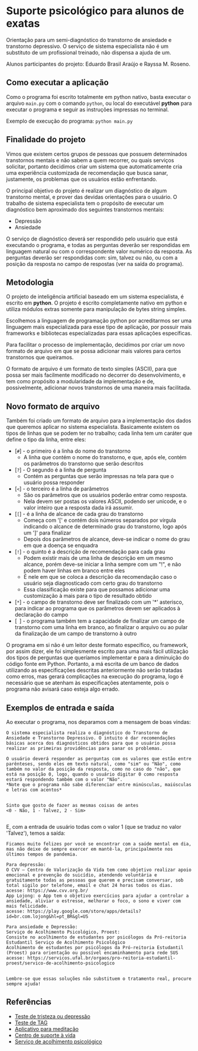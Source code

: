 # Suporte psicológico para alunos de exatas
 
Orientação para um semi-diagnóstico do transtorno de ansiedade e transtorno depressivo. O serviço de sistema especialista não é um substituto de um profissional treinado, não dispensa a ajuda de um.
 
Alunos participantes do projeto: Eduardo Brasil Araújo e Rayssa M. Roseno.
 
## Como executar a aplicação
 
Como o programa foi escrito totalmente em python nativo, basta executar o arquivo `main.py` com o comando `python`, ou local do executável **python** para executar o programa e seguir as instruções impressas no terminal.
 
Exemplo de execução do programa:
`python main.py`
 
## Finalidade do projeto
 
Vimos que existem certos grupos de pessoas que possuem determinados transtornos mentais e não sabem a quem recorrer, ou quais serviços solicitar, portanto decidimos criar um sistema que automaticamente cria uma experiência customizada de recomendação que busca sanar, justamente, os problemas que os usuários estão enfrentando.
 
O principal objetivo do projeto é realizar um diagnóstico de algum transtorno mental, e prover das devidas orientações para o usuário. O trabalho de sistema especialista tem o propósito de executar um diagnóstico bem aproximado dos seguintes transtornos mentais:
* Depressão
* Ansiedade
 
O serviço de diagnóstico deverá ser respondido pelo usuário que está executando o programa, e todas as perguntas deverão ser respondidas em linguagem natural ou com o correspondente valor numérico da resposta. As perguntas deverão ser respondidas com: sim, talvez ou não, ou com a posição da resposta no campo de respostas (ver na saída do programa).
 
## Metodologia
 
O projeto de inteligência artificial baseado em um sistema especialista, é escrito em **python**. O projeto é escrito completamente nativo em python e utiliza módulos extras somente para manipulação de bytes string simples.
 
Escolhemos a linguagem de programação python por acreditarmos ser uma linguagem mais especializada para esse tipo de aplicação, por possuir mais frameworks e bibliotecas especializadas para essas aplicações específicas.
 
Para facilitar o processo de implementação, decidimos por criar um novo formato de arquivo em que se possa adicionar mais valores para certos transtornos que queiramos.
 
O formato de arquivo é um formato de texto simples (ASCII), para que possa ser mais facilmente modificado no decorrer do desenvolvimento, e tem como propósito a modularidade da implementação e de, possivelmente, adicionar novos transtornos de uma maneira mais facilitada.
 
## Novo formato de arquivo
 
Também foi criado um formato de arquivo para a implementação dos dados que queremos aplicar no sistema especialista. Basicamente existem os tipos de linhas que se podem ter no trabalho; cada linha tem um caráter que define o tipo da linha, entre eles:
* [`#`] - o primeiro é a linha do nome do transtorno
    * A linha que contém o nome do transtorno, e que, após ele, contém os parâmetros do transtorno que serão descritos
* [`?`] - O segundo é a linha de pergunta 
    * Contém as perguntas que serão impressas na tela para que o usuário possa responder
* [`<`] - o terceiro é a linha de parâmetros 
    * São os parâmetros que os usuários poderão entrar como resposta. 
    * Nela devem ser postas os valores ASCII, podendo ser unicode, e o valor inteiro que a resposta dada irá assumir.
* [`[`] - é a linha de alcance de cada grau do transtorno
    * Começa com '[' e contém dois números separados por vírgula indicando o alcance de determinado grau do transtorno, logo após um ']' para finalizar
    * Depois dos parâmetros de alcance, deve-se indicar o nome do grau em que a doença se enquadra
* [`!`] - o quinto é a descrição de recomendação para cada grau
    * Podem existir mais de uma linha de descrição em um mesmo alcance, porém deve-se iniciar a linha sempre com um "!", e não podem haver linhas em branco entre eles
    * É nele em que se coloca a descrição da recomendação caso o usuário seja diagnosticado com certo grau do transtorno
    * Essa classificação existe para que possamos adicionar uma customização à mais para o tipo de resultado obtido
* [`*`] - o campo de transtorno deve ser finalizado com um '*' asterisco, para indicar ao programa que os parâmetros devem ser aplicados à declaração do campo
* [` `] - o programa também tem a capacidade de finalizar um campo de transtorno com uma linha em branco, ao finalizar o arquivo ou ao pular da finalização de um campo de transtorno à outro
 
O programa em si não é um leitor deste formato específico, ou framework, por assim dizer, ele foi simplesmente escrito para uma mais fácil utilização dos tipos de perguntas que queríamos implementar e para a diminuição do código fonte em Python. Portanto, a má escrita de um banco de dados utilizando as especificações descritas anteriormente não serão tratadas como erros, mas gerará complicações na execução do programa, logo é necessário que se atenham às especificações atentamente, pois o programa não avisará caso esteja algo errado.
 
## Exemplos de entrada e saída
 
Ao executar o programa, nos deparamos com a mensagem de boas vindas:
 
```
O sistema especialista realiza o diagnóstico do Transtorno de Ansiedade e Transtorno Depressivo. O intuito é dar recomendações básicas acerca dos diagnósticos obtidos para que o usuário possa realizar as primeiras providências para sanar os problemas.
 
O usuário deverá responder as perguntas com os valores que estão entre parênteses, sendo eles em texto natural, como "sim" ou "Não", como também no valor da posição da resposta, como no caso do "não", que está na posição 0, logo, quando o usuário digitar 0 como resposta estará respondendo também com o valor "Não".
*Note que o programa não sabe diferenciar entre minúsculas, maiúsculas e letras com acentos*
 
 
Sinto que gosto de fazer as mesmas coisas de antes
<0 - Não, 1 - Talvez, 2 - Sim>
 
```
 
E, com a entrada de usuário todas com o valor 1 (que se traduz no valor 'Talvez'), temos a saída:
 
```
Ficamos muito felizes por você se encontrar com a saúde mental em dia, mas não deixe de sempre exercer em mantê-la, principalmente nos últimos tempos de pandemia.
 
Para depressão:
O CVV – Centro de Valorização da Vida tem como objetivo realizar apoio emocional e prevenção do suicídio, atendendo voluntária e gratuitamente todas as pessoas que querem e precisam conversar, sob total sigilo por telefone, email e chat 24 horas todos os dias.
acesse: https://www.cvv.org.br/
App Lojong: o App tem o objetivo exercícios para ajudar a controlar a ansiedade, aliviar o estresse, melhorar o foco, o sono e viver com mais felicidade.
acesse: https://play.google.com/store/apps/details?id=br.com.lojong&hl=pt_BR&gl=US
 
Para ansiedade e Depressão:
Serviço de Acolhimento Psicológico, Proest:
Consiste no acolhimento de estudantes por psicólogos da Pró-reitoria Estudantil Serviço de Acolhimento Psicológico
Acolhimento de estudantes por psicólogos da Pró-reitoria Estudantil (Proest) para orientação ou possível encaminhamento para rede SUS
acesse: https://servicos.ufal.br/orgaos/pro-reitoria-estudantil-proest/servico-de-acolhimento-psicologico
 
 
Lembre-se que essas soluções não substituem o tratamento real, procure sempre ajuda!
```
 
## Referências
* [Teste de tristeza ou depressão](https://neaar.org/como-saber-se-e-tristeza-ou-depressao-2475)
* [Teste de TAG](https://psicologafabiola.com.br/teste-tag-transtorno-de-ansiedade-generalizada/)
* [Aplicativo para meditação](https://play.google.com/store/apps/details?id=br.com.lojong&hl=pt_BR&gl=US)
* [Centro de suporte à vida](https://www.cvv.org.br/)
* [Serviço de acolhimento psicológico](https://servicos.ufal.br/orgaos/pro-reitoria-estudantil-proest/servico-de-acolhimento-psicologico)
 
 
 
 
 
